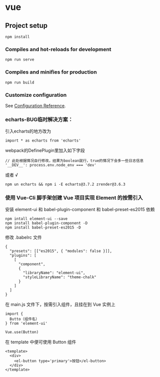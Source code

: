 # vue

## Project setup
```
npm install
```

### Compiles and hot-reloads for development
```
npm run serve
```

### Compiles and minifies for production
```
npm run build
```

### Customize configuration
See [Configuration Reference](https://cli.vuejs.org/config/).

### echarts-BUG临时解决方案：

引入echarts的地方改为
```
import * as echarts from 'echarts'
```
webpack的DefinePlugin里加入如下字段
```
// 此处根据情况自行修改，结果为boolean就行，true的情况下会多一些日志信息
'__DEV__': process.env.node_env === 'dev' 
```
或者 √
```
npm un echarts && npm i -E echarts@3.7.2 zrender@3.6.3
```

### 使用 Vue-Cli 脚手架创建 Vue 项目实现 Element 的按需引入
安装 element-ui 和 babel-plugin-component 和 babel-preset-es2015 依赖
```
npm intall element-ui --save
npm install babel-plugin-component -D
npm install babel-preset-es2015 -D
```
修改 .babelrc 文件
```
{
  "presets": [["es2015", { "modules": false }]],
  "plugins": [
    [
      "component",
      {
        "libraryName": "element-ui",
        "styleLibraryName": "theme-chalk"
      }
    ]
  ]
}
```
在 main.js 文件下，按需引入组件，且挂在到 Vue 实例上
```
import {
  Butto（组件名）
} from 'element-ui'

Vue.use(Button)
```
在 template 中便可使用 Button 组件
```
<template>
  <div>
  	<el-button type='primary'>按钮</el-button>
  </div>
</template>
```